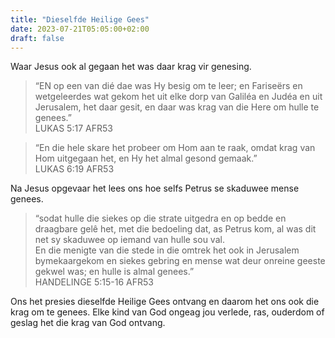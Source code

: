 ```yaml
---
title: "Dieselfde Heilige Gees"
date: 2023-07-21T05:05:00+02:00
draft: false
---
```

<html>
 <head></head>
 <body>
  <p>Waar Jesus ook al gegaan het was daar krag vir genesing.</p>
  <blockquote>
   <p>“EN op een van dié dae was Hy besig om te leer; en Fariseërs en wetgeleerdes wat gekom het uit elke dorp van Galiléa en Judéa en uit Jerusalem, het daar gesit, en daar was krag van die Here om hulle te genees.”<br>‭‭LUKAS‬ ‭5‬:‭17‬ ‭AFR53‬‬</p>
  </blockquote>
  <blockquote>
   <p>“En die hele skare het probeer om Hom aan te raak, omdat krag van Hom uitgegaan het, en Hy het almal gesond gemaak.”<br>‭‭LUKAS‬ ‭6‬:‭19‬ ‭AFR53‬‬</p>
  </blockquote>
  <p>Na Jesus opgevaar het lees ons hoe selfs Petrus se skaduwee mense genees.</p>
  <blockquote>
   <p>“sodat hulle die siekes op die strate uitgedra en op bedde en draagbare gelê het, met die bedoeling dat, as Petrus kom, al was dit net sy skaduwee op iemand van hulle sou val.&nbsp;<br>En die menigte van die stede in die omtrek het ook in Jerusalem bymekaargekom en siekes gebring en mense wat deur onreine geeste gekwel was; en hulle is almal genees.”<br>‭‭HANDELINGE‬ ‭5‬:‭15‬-‭16‬ ‭AFR53‬‬</p>
  </blockquote>
  <p>Ons het presies dieselfde Heilige Gees ontvang en daarom het ons ook die krag om te genees. Elke kind van God ongeag jou verlede, ras, ouderdom of geslag het die krag van God ontvang.&nbsp;</p>
 </body>
</html>